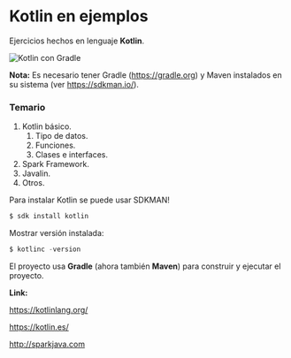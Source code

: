 # Kotlin en ejemplos

Ejercicios hechos en lenguaje **Kotlin**.

![Kotlin con Gradle](https://2.bp.blogspot.com/-sqq9NOrKDg8/XDD52CyK41I/AAAAAAAADFE/M0BsL_-9skU0rmuqfTqBUZDXNaHlNvXJQCPcBGAYYCw/s1600/1*MzEB8jrt1rQoZFCuANd_RA.jpeg)


**Nota:** Es necesario tener Gradle (https://gradle.org) y Maven instalados en su sistema (ver https://sdkman.io/). 


### Temario

1. Kotlin básico.
   1. Tipo de datos.
   2. Funciones.
   3. Clases e interfaces.
2. Spark Framework.
3. Javalin.
4. Otros.



Para instalar Kotlin se puede usar SDKMAN!

```java
$ sdk install kotlin
```

Mostrar versión instalada:

```java
$ kotlinc -version
```

El proyecto usa **Gradle** (ahora también **Maven**) para construir y ejecutar el proyecto. 


**Link:**

https://kotlinlang.org/

https://kotlin.es/

http://sparkjava.com
